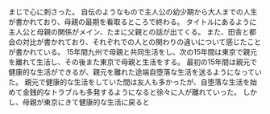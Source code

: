 まじで心に刺さった。
自伝のようなもので主人公の幼少期から大人までの人生が書かれており、母親の最期を看取るところで終わる。
タイトルにあるように主人公と母親の関係がメイン、たまに父親との話が出てくる。
また、田舎と都会の対比が書かれており、それぞれでの人との関わりの違いについて感じたことが書かれている。
15年間九州で母親と共同生活をし、次の15年間は東京で親元を離れて生活し、その後また東京で母親と生活をする。
最初の15年間は親元で健康的な生活ができるが、親元を離れた途端自堕落な生活を送るようになっていた。
親元で健康的な生活をしていた間は友人も多かったが、自堕落な生活を始めて金銭的なトラブルも多発するようになると徐々に人が離れていった。
しかし、母親が東京にきて健康的な生活に戻ると
